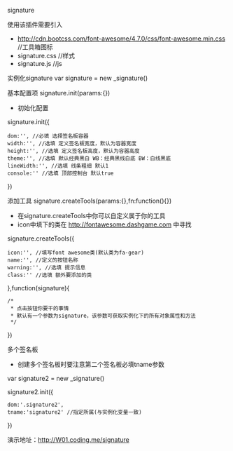 signature

使用该插件需要引入
 * http://cdn.bootcss.com/font-awesome/4.7.0/css/font-awesome.min.css  //工具箱图标
 * signature.css //样式
 * signature.js //js

实例化signature var signature = new _signature()

基本配置项 signature.init(params:{})
 * 初始化配置

signature.init({

    dom:'', //必填 选择签名板容器
    width:'', //选填 定义签名板宽度，默认为容器宽度
    height:'', //选填 定义签名板高度，默认为容器高度
    theme:'', //选填 默认经典黑白 WB：经典黑线白底 BW：白线黑底
    lineWidth:'', //选填 线条粗细 默认1
    console:'' //选填 顶部控制台 默认true
    
})

添加工具 signature.createTools(params:{},fn:function(){}) 
 * 在signature.createTools中你可以自定义属于你的工具
 * icon中填下的类在 http://fontawesome.dashgame.com 中寻找

signature.createTools({

    icon:'', //填写font awesome类(默认类为fa-gear)
    name:'', //定义的按钮名称
    warning:'', //选填 提示信息
    class:'' //选填 额外要添加的类
    
},function(signature){

    /*
     * 点击按钮你要干的事情
     * 默认有一个参数为signature，该参数可获取实例化下的所有对象属性和方法
     */
    
})

多个签名板
 * 创建多个签名板时要注意第二个签名板必填tname参数

var signature2 = new _signature()

signature2.init({

	dom:'.signature2',
	tname:'signature2' //指定所属(与实例化变量一致)
	
})	

演示地址：http://W01.coding.me/signature
